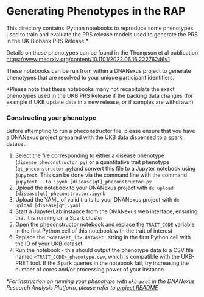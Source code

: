 # Generating Phenotypes in the RAP

This directory contains iPython notebooks to reproduce some phenotypes used to train and evaluate the PRS release models 
used to generate the PRS in the UK Biobank PRS Release.*

Details on these phenotypes can be found in the Thompson et al publication 
https://www.medrxiv.org/content/10.1101/2022.06.16.22276246v1.

These notebooks can be run from within a DNANexus project to generate phenotypes that are resolved to your 
unique participant identifiers.

*Please note that these notebooks many not recapitulate the exact phenotypes used in the UKB PRS Release if the backing 
data changes (for example if UKB update data in a new release, or if samples are withdrawn)

### Constructing your phenotype

Before attempting to run a pheconstructor file, please ensure that you have a DNANexus project prepared with the 
UKB data dispensed to a spark dataset.

1. Select the file corresponding to either a disease phenotype (`disease_pheconstructor.py`) or a 
quantitative trait phenotype (`qt_pheconstructor.py`)and convert this file to a Jupyter notebook using `jupytext`. 
This can be done via the command line with the command 
```jupytext --to ipynb [disease|qt]_pheconstructor.py```
2. Upload the notebook to your DNANexus project with `dx upload [disease|qt]_pheconstructor.ipynb`
3. Upload the YAML of valid traits to your DNANexus project with `dx upload [disease|qt].yaml`
4. Start a JupyterLab instance from the DNANexus web interface, ensuring that it is running on a Spark cluster
5. Open the pheconstructor notebook and replace the `TRAIT_CODE` variable in the first Python cell of this notebook with the trait of interest
6. Replace the `'<dataset_id>.dataset'` string in the first Python cell with the ID of your UKB dataset
7. Run the notebook - this should output the phenotype data to a CSV file named `<TRAIT_CODE>_phenotype.csv`, which is compatible with the UKB-PRET tool. 
If the Spark queries in the notebook fail, try increasing the number of cores and/or processing power of your instance

*_For instruction on running your phenotype with `ukb-pret` in the DNANexus Research Analysis Platform, please refer to 
[project README](../README.md)_